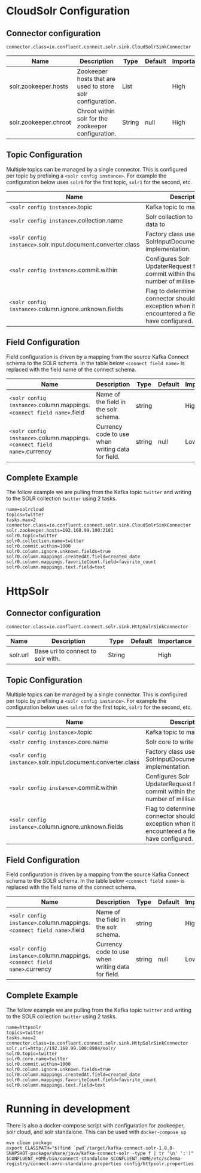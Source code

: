 # CloudSolr Configuration

## Connector configuration

```
connector.class=io.confluent.connect.solr.sink.CloudSolrSinkConnector
```

| Name                  | Description                                                | Type   | Default | Importance |
|-----------------------|------------------------------------------------------------|--------|---------|------------|
| solr.zookeeper.hosts  | Zookeeper hosts that are used to store solr configuration. | List   |         | High       |
| solr.zookeeper.chroot | Chroot within solr for the zookeeper configuration.        | String | null    | High       |


## Topic Configuration

Multiple topics can be managed by a single connector. This is configured per topic by prefixing a `<solr config instance>`. For example the configuration below uses `solr0` for the first topic, `solr1` for the second, etc.

| Name                                                         | Description                                                                                                          | Type    | Default                                                        | Importance |
|--------------------------------------------------------------|----------------------------------------------------------------------------------------------------------------------|---------|----------------------------------------------------------------|------------|
| `<solr config instance>`.topic                               | Kafka topic to map to                                                                                                | string  |                                                                | High       |
| `<solr config instance>`.collection.name                     | Solr collection to write the data to                                                                                 | string  |                                                                | High       |
| `<solr config instance>`.solr.input.document.converter.class | Factory class used to get the SolrInputDocumentConverter implementation.                                             | class   | io.confluent.connect.solr.sink.SolrInputDocumentConverter      | High       |
| `<solr config instance>`.commit.within                       | Configures Solr UpdaterRequest for a commit within the requested number of milliseconds.                             | int     | null                                                           | Low        |
| `<solr config instance>`.column.ignore.unknown.fields        | Flag to determine if the connector should raise an exception when it encountered a field it doesn't have configured. | boolean | false                                                          | Low        |

## Field Configuration

Field configuration is driven by a mapping from the source Kafka Connect schema to the SOLR schema. In the table below `<connect field name>` is replaced with the field name of the connect schema.
 
| Name                                                                     | Description                                       | Type   | Default | Importance |
|--------------------------------------------------------------------------|---------------------------------------------------|--------|---------|------------|
| `<solr config instance>`.column.mappings.`<connect field name>`.field    | Name of the field in the solr schema.             | string |         | High       |
| `<solr config instance>`.column.mappings.`<connect field name>`.currency | Currency code to use when writing data for field. | string | null    | Low        | 

## Complete Example

The follow example we are pulling from the Kafka topic `twitter` and writing to the SOLR collection `twitter` using 2 tasks. 

```
name=solrcloud
topics=twitter
tasks.max=2
connector.class=io.confluent.connect.solr.sink.CloudSolrSinkConnector
solr.zookeeper.hosts=192.168.99.100:2181
solr0.topic=twitter
solr0.collection.name=twitter
solr0.commit.within=1000
solr0.column.ignore.unknown.fields=true
solr0.column.mappings.createdAt.field=created_date
solr0.column.mappings.favoriteCount.field=favorite_count
solr0.column.mappings.text.field=text
```

# HttpSolr

## Connector configuration

```
connector.class=io.confluent.connect.solr.sink.HttpSolrSinkConnector
```

| Name                  | Description                                                | Type   | Default | Importance |
|-----------------------|------------------------------------------------------------|--------|---------|------------|
| solr.url              | Base url to connect to solr with.                          | String |         | High       |


## Topic Configuration

Multiple topics can be managed by a single connector. This is configured per topic by prefixing a `<solr config instance>`. For example the configuration below uses `solr0` for the first topic, `solr1` for the second, etc.

| Name                                                         | Description                                                                                                          | Type    | Default                                                        | Importance |
|--------------------------------------------------------------|----------------------------------------------------------------------------------------------------------------------|---------|----------------------------------------------------------------|------------|
| `<solr config instance>`.topic                               | Kafka topic to map to                                                                                                | string  |                                                                | High       |
| `<solr config instance>`.core.name                           | Solr core to write the data to.                                                                                      | string  |                                                                | High       |
| `<solr config instance>`.solr.input.document.converter.class | Factory class used to get the SolrInputDocumentConverter implementation.                                             | class   | io.confluent.connect.solr.sink.SolrInputDocumentConverter      | High       |
| `<solr config instance>`.commit.within                       | Configures Solr UpdaterRequest for a commit within the requested number of milliseconds.                             | int     | null                                                           | Low        |
| `<solr config instance>`.column.ignore.unknown.fields        | Flag to determine if the connector should raise an exception when it encountered a field it doesn't have configured. | boolean | false                                                          | Low        |

## Field Configuration

Field configuration is driven by a mapping from the source Kafka Connect schema to the SOLR schema. In the table below `<connect field name>` is replaced with the field name of the connect schema.
 
| Name                                                                     | Description                                       | Type   | Default | Importance |
|--------------------------------------------------------------------------|---------------------------------------------------|--------|---------|------------|
| `<solr config instance>`.column.mappings.`<connect field name>`.field    | Name of the field in the solr schema.             | string |         | High       |
| `<solr config instance>`.column.mappings.`<connect field name>`.currency | Currency code to use when writing data for field. | string | null    | Low        | 

## Complete Example

The follow example we are pulling from the Kafka topic `twitter` and writing to the SOLR collection `twitter` using 2 tasks. 

```
name=httpsolr
topics=twitter
tasks.max=2
connector.class=io.confluent.connect.solr.sink.HttpSolrSinkConnector
solr.url=http://192.168.99.100:8984/solr/
solr0.topic=twitter
solr0.core.name=twitter
solr0.commit.within=1000
solr0.column.ignore.unknown.fields=true
solr0.column.mappings.createdAt.field=created_date
solr0.column.mappings.favoriteCount.field=favorite_count
solr0.column.mappings.text.field=text
```

# Running in development

There is also a docker-compose script with configuration for zookeeper, solr cloud, and solr standalone. This can be used with `docker-compose up`

```
mvn clean package
export CLASSPATH="$(find `pwd`/target/kafka-connect-solr-1.0.0-SNAPSHOT-package/share/java/kafka-connect-solr -type f | tr '\n' ':')"
$CONFLUENT_HOME/bin/connect-standalone $CONFLUENT_HOME/etc/schema-registry/connect-avro-standalone.properties config/httpsolr.properties
```



 

